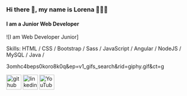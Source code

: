 ### Hi there 👋, my name is  Lorena 👩‍💻✨
#### I am a Junior Web Developer 
![I am  Web Developer Junior]


Skills:  HTML / CSS / Bootstrap / Sass / JavaScript / Angular / NodeJS / MySQL / Java / 




3omhc4beps0koro8k0q&ep=v1_gifs_search&rid=giphy.gif&ct=g

[<img src='https://cdn.jsdelivr.net/npm/simple-icons@3.0.1/icons/github.svg' alt='github' height='40'>](https://github.com/LenRiv)  [<img src='https://cdn.jsdelivr.net/npm/simple-icons@3.0.1/icons/linkedin.svg' alt='linkedin' height='40'>](https://www.linkedin.com/in/lorenarivasramirez-fullstackdev)  [<img src='https://cdn.jsdelivr.net/npm/simple-icons@3.0.1/icons/youtube.svg' alt='YouTube' height='40'>](https://www.youtube.com/@DesarrolloMouse)  


